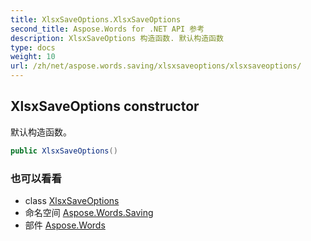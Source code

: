 ```yaml
---
title: XlsxSaveOptions.XlsxSaveOptions
second_title: Aspose.Words for .NET API 参考
description: XlsxSaveOptions 构造函数. 默认构造函数
type: docs
weight: 10
url: /zh/net/aspose.words.saving/xlsxsaveoptions/xlsxsaveoptions/
---
```

## XlsxSaveOptions constructor

默认构造函数。

```csharp
public XlsxSaveOptions()
```

### 也可以看看

* class [XlsxSaveOptions](../)
* 命名空间 [Aspose.Words.Saving](../../xlsxsaveoptions/)
* 部件 [Aspose.Words](../../../)



